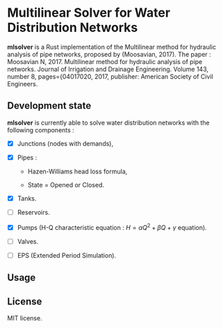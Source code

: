 # Multilinear Solver for Water Distribution Networks

**mlsolver** is a Rust implementation of the Multilinear method for hydraulic analysis of pipe networks, proposed by (Moosavian, 2017). The paper : Moosavian N, 2017. Multilinear method for hydraulic analysis of pipe networks. Journal of Irrigation and Drainage Engineering. Volume 143, number 8, pages={04017020, 2017, publisher: American Society of Civil Engineers.


## Development state
**mlsolver** is currently able to solve water distribution networks with the following components :

- [x] Junctions (nodes with demands),

- [x] Pipes :

   - Hazen-Williams head loss formula, 
   
   - State = Opened or Closed.

- [x] Tanks.

- [ ] Reservoirs.

- [x] Pumps (H-Q characteristic equation : $H = αQ^2 + βQ + γ$ equation).

- [ ] Valves.

-[ ] EPS (Extended Period Simulation). 

## Usage 
  

## License

MIT license.


 